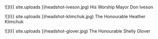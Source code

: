 ![]({{ site.uploads }}headshot-iveson.jpg)
<span class="caption">His Worship Mayor Don Iveson</span>

![]({{ site.uploads }}headshot-klimchuk.jpg)
<span class="caption">The Honourable Heather Klimchuk</span>

![]({{ site.uploads }}headshot-glover.jpg)
<span class="caption">The Honourable Shelly Glover</span>
